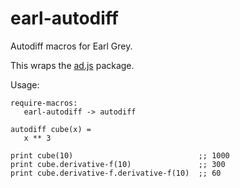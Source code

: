 
earl-autodiff
=============

Autodiff macros for Earl Grey.

This wraps the [ad.js](https://github.com/iffsid/ad.js) package.

Usage:

    require-macros:
       earl-autodiff -> autodiff

    autodiff cube(x) =
       x ** 3

    print cube(10)                            ;; 1000
    print cube.derivative-f(10)               ;; 300
    print cube.derivative-f.derivative-f(10)  ;; 60

